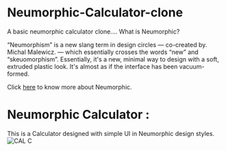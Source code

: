 # Neumorphic-Calculator-clone
A basic neumorphic calculator clone....
What is Neumorphic?

“Neumorphism” is a new slang term in design circles — co-created by. Michal Malewicz. — which essentially crosses the words “new” and “skeuomorphism”. Essentially, it's a new, minimal way to design with a soft, extruded plastic look. It's almost as if the interface has been vacuum-formed.

Click [here](https://www.justinmind.com/ui-design/neumorphism) to know more about Neumorphic.

# Neumorphic Calculator :
This is a Calculator designed with simple UI in Neumorphic design styles.
![CAL C](https://user-images.githubusercontent.com/113669661/207593757-d36070a1-4075-4182-9e92-df1a924dba96.png)
